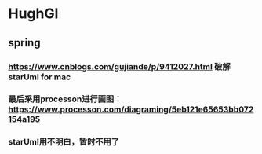 # HughGl
## spring


### https://www.cnblogs.com/gujiande/p/9412027.html 破解starUml for mac
### 最后采用processon进行画图： https://www.processon.com/diagraming/5eb121e65653bb072154a195 
### starUml用不明白，暂时不用了
